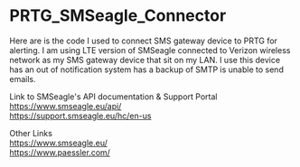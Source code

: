 # PRTG_SMSeagle_Connector
Here are is the code I used to connect SMS gateway device to PRTG for alerting. I am using LTE version of SMSeagle connected to Verizon wireless network as my SMS gateway device that sit on my LAN. I use this device has an out of notification system has a backup of SMTP is unable to send emails. 

Link to SMSeagle's API documentation & Support Portal</br>
https://www.smseagle.eu/api/</br>
https://support.smseagle.eu/hc/en-us

Other Links</br>
https://www.smseagle.eu/</br>
https://www.paessler.com/
